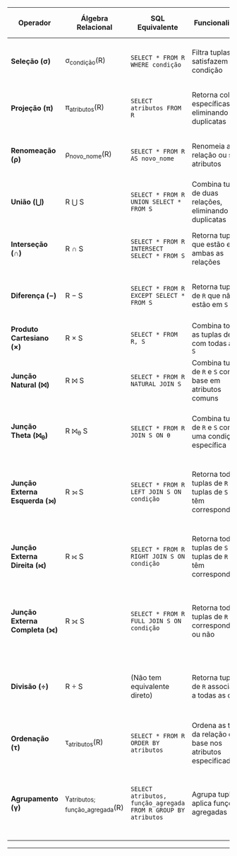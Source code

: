 | **Operador**               | **Álgebra Relacional**                             | **SQL Equivalente**                                             | **Funcionalidade**                                             | **Parâmetros**                                                                                                 | **Exemplo (Álgebra Relacional)**      | **Exemplo (SQL)**                                                                                                                                       |
|----------------------------|----------------------------------------------------|-----------------------------------------------------------------|----------------------------------------------------------------|-----------------------------------------------------------------------------------------------------------------|---------------------------------------|---------------------------------------------------------------------------------------------------------------------------------------------------------|
| **Seleção (σ)**             | σ<sub>condição</sub>(R)                            | `SELECT * FROM R WHERE condição`                                | Filtra tuplas que satisfazem uma condição                       | `condição`: condição de filtragem <br> `R`: relação (tabela)                                                     | σ<sub>idade > 30</sub>(Clientes)      | `SELECT * FROM Clientes WHERE idade > 30;`                                                                                                             |
| **Projeção (π)**            | π<sub>atributos</sub>(R)                           | `SELECT atributos FROM R`                                       | Retorna colunas específicas, eliminando duplicatas              | `atributos`: colunas a selecionar <br> `R`: relação (tabela)                                                     | π<sub>nome, idade</sub>(Clientes)     | `SELECT DISTINCT nome, idade FROM Clientes;`                                                                                                            |
| **Renomeação (ρ)**          | ρ<sub>novo_nome</sub>(R)                          | `SELECT * FROM R AS novo_nome`                                  | Renomeia a relação ou seus atributos                            | `novo_nome`: novo nome para a relação <br> `R`: relação original                                                  | ρ<sub>C</sub>(Clientes)               | `SELECT * FROM Clientes AS C;`                                                                                                                           |
| **União (⋃)**               | R ⋃ S                                             | `SELECT * FROM R UNION SELECT * FROM S`                         | Combina tuplas de duas relações, eliminando duplicatas          | `R`: primeira relação <br> `S`: segunda relação (mesma estrutura)                                                | ClientesBrasil ⋃ ClientesEUA          | `SELECT * FROM ClientesBrasil UNION SELECT * FROM ClientesEUA;`                                                                                         |
| **Interseção (∩)**          | R ∩ S                                             | `SELECT * FROM R INTERSECT SELECT * FROM S`                     | Retorna tuplas que estão em ambas as relações                   | `R`: primeira relação <br> `S`: segunda relação (mesma estrutura)                                                | ClientesBrasil ∩ ClientesEUA          | `SELECT * FROM ClientesBrasil INTERSECT SELECT * FROM ClientesEUA;`                                                                                      |
| **Diferença (−)**           | R − S                                             | `SELECT * FROM R EXCEPT SELECT * FROM S`                        | Retorna tuplas de `R` que não estão em `S`                      | `R`: primeira relação <br> `S`: segunda relação (mesma estrutura)                                                | ClientesBrasil − ClientesEUA          | `SELECT * FROM ClientesBrasil EXCEPT SELECT * FROM ClientesEUA;`                                                                                        |
| **Produto Cartesiano (×)**  | R × S                                             | `SELECT * FROM R, S`                                            | Combina todas as tuplas de `R` com todas as de `S`              | `R`: primeira relação <br> `S`: segunda relação                                                                  | Clientes × Pedidos                    | `SELECT * FROM Clientes, Pedidos;`                                                                                                                      |
| **Junção Natural (⨝)**      | R ⨝ S                                             | `SELECT * FROM R NATURAL JOIN S`                                | Combina tuplas de `R` e `S` com base em atributos comuns         | `R`: primeira relação <br> `S`: segunda relação                                                                  | Clientes ⨝ Pedidos                    | `SELECT * FROM Clientes NATURAL JOIN Pedidos;`                                                                                                          |
| **Junção Theta (⨝<sub>θ</sub>)** | R ⨝<sub>θ</sub> S                             | `SELECT * FROM R JOIN S ON θ`                                   | Combina tuplas de `R` e `S` com uma condição específica          | `R`: primeira relação <br> `S`: segunda relação <br> `θ`: condição de junção                                      | Clientes ⨝<sub>Clientes.cidade = Pedidos.cidade</sub> Pedidos | `SELECT * FROM Clientes JOIN Pedidos ON Clientes.cidade = Pedidos.cidade;`                                           |
| **Junção Externa Esquerda (⟕)** | R ⟕ S                                         | `SELECT * FROM R LEFT JOIN S ON condição`                       | Retorna todas as tuplas de `R` e tuplas de `S` que têm correspondência | `R`: primeira relação <br> `S`: segunda relação <br> `condição`: condição de junção                                | Clientes ⟕ Pedidos                    | `SELECT * FROM Clientes LEFT JOIN Pedidos ON Clientes.id = Pedidos.cliente_id;`                                                                          |
| **Junção Externa Direita (⟖)** | R ⟖ S                                          | `SELECT * FROM R RIGHT JOIN S ON condição`                      | Retorna todas as tuplas de `S` e tuplas de `R` que têm correspondência | `R`: primeira relação <br> `S`: segunda relação <br> `condição`: condição de junção                                | Clientes ⟖ Pedidos                    | `SELECT * FROM Clientes RIGHT JOIN Pedidos ON Clientes.id = Pedidos.cliente_id;`                                                                         |
| **Junção Externa Completa (⟗)** | R ⟗ S                                         | `SELECT * FROM R FULL JOIN S ON condição`                       | Retorna todas as tuplas de `R` e `S`, correspondentes ou não     | `R`: primeira relação <br> `S`: segunda relação <br> `condição`: condição de junção                                | Clientes ⟗ Pedidos                    | `SELECT * FROM Clientes FULL JOIN Pedidos ON Clientes.id = Pedidos.cliente_id;`                                                                          |
| **Divisão (÷)**             | R ÷ S                                             | (Não tem equivalente direto)                                    | Retorna tuplas de `R` associadas a todas as de `S`              | `R`: relação com tuplas para dividir <br> `S`: relação com valores associados                                     | ClientesProdutos ÷ ProdutosVendidos   | `SELECT cliente_id FROM Clientes WHERE NOT EXISTS (SELECT 1 FROM Produtos WHERE Produtos.produto_id NOT IN (SELECT produto_id FROM Compras WHERE ...))` |
| **Ordenação (τ)**           | τ<sub>atributos</sub>(R)                          | `SELECT * FROM R ORDER BY atributos`                            | Ordena as tuplas da relação com base nos atributos especificados | `atributos`: colunas a ordenar <br> `R`: relação (tabela)                                                        | τ<sub>idade DESC</sub>(Clientes)      | `SELECT * FROM Clientes ORDER BY idade DESC;`                                                                                                            |
| **Agrupamento (γ)**         | γ<sub>atributos; função_agregada</sub>(R)          | `SELECT atributos, função_agregada FROM R GROUP BY atributos`   | Agrupa tuplas e aplica funções agregadas                         | `atributos`: colunas para agrupar <br> `função_agregada`: função aplicada aos grupos <br> `R`: relação (tabela)   | γ<sub>cidade; COUNT(*); AVG(idade)</sub>(Clientes) | `SELECT cidade, COUNT(*), AVG(idade) FROM Clientes GROUP BY cidade;`                                                             |
---